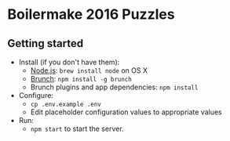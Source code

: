 # Boilermake 2016 Puzzles

## Getting started
* Install (if you don't have them):
    * [Node.js](http://nodejs.org): `brew install node` on OS X
    * [Brunch](http://brunch.io): `npm install -g brunch`
    * Brunch plugins and app dependencies: `npm install`
* Configure:
    * `cp .env.example .env`
    * Edit placeholder configuration values to appropriate values
* Run:
    * `npm start` to start the server.
